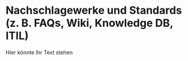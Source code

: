 # Nachschlagewerke und Standards (z. B. FAQs, Wiki, Knowledge DB, ITIL)

Hier könnte Ihr Text stehen